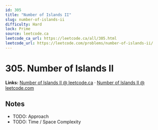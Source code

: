 ```yaml
--- 
id: 305
title: "Number of Islands II"
slug: number-of-islands-ii
difficulty: Hard
lock: Prime
source: leetcode.ca
leetcode_ca_url: https://leetcode.ca/all/305.html
leetcode_url: https://leetcode.com/problems/number-of-islands-ii/
---
```


# 305. Number of Islands II

**Links:** [Number of Islands II @ leetcode.ca](https://leetcode.ca/all/305.html) · [Number of Islands II @ leetcode.com](https://leetcode.com/problems/number-of-islands-ii/)

## Notes
- TODO: Approach
- TODO: Time / Space Complexity
